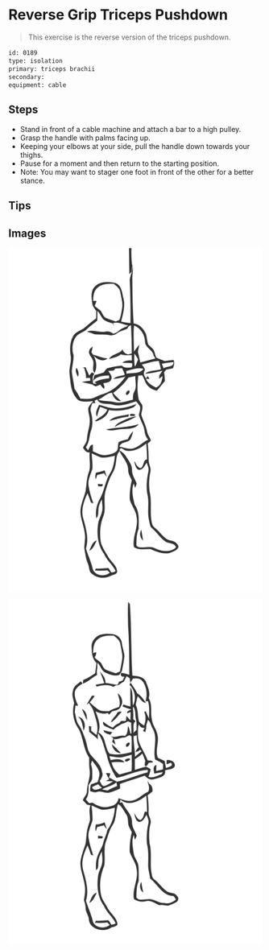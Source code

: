 # Reverse Grip Triceps Pushdown
> This exercise is the reverse version of the triceps pushdown.

``` 
id: 0189 
type: isolation 
primary: triceps brachii 
secondary:  
equipment: cable 
``` 

## Steps

 - Stand in front of a cable machine and attach a bar to a high pulley.
 - Grasp the handle with palms facing up.
 - Keeping your elbows at your side, pull the handle down towards your thighs.
 - Pause for a moment and then return to the starting position.
 - Note: You may want to stager one foot in front of the other for a better stance.

## Tips


## Images

![](./../svg/0189-relaxation.svg)

![](./../svg/0189-tension.svg)
